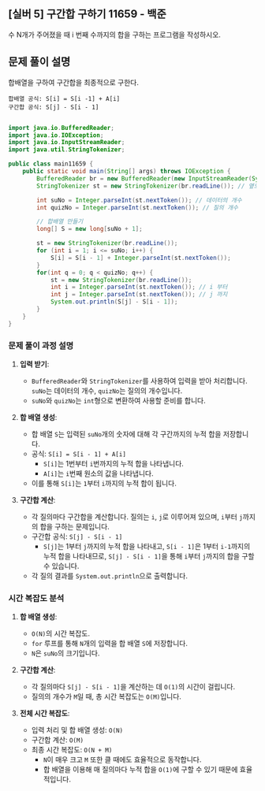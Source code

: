 ## [실버 5] 구간합 구하기 11659 - 백준

수 N개가 주어졌을 때 i 번째 수까지의 합을 구하는 프로그램을 작성하시오.

## 문제 풀이 설명
합배열을 구하여 구간합을 최종적으로 구한다.

```
합배열 공식: S[i] = S[i -1] + A[i]
구간합 공식: S[j] - S[i - 1]
```

```java

import java.io.BufferedReader;
import java.io.IOException;
import java.io.InputStreamReader;
import java.util.StringTokenizer;

public class main11659 {
    public static void main(String[] args) throws IOException {
        BufferedReader br = new BufferedReader(new InputStreamReader(System.in));
        StringTokenizer st = new StringTokenizer(br.readLine()); // 옆으로 되어있는 데이터를 받기위해

        int suNo = Integer.parseInt(st.nextToken()); // 데이터의 개수
        int quizNo = Integer.parseInt(st.nextToken()); // 질의 개수

        // 합배열 만들기
        long[] S = new long[suNo + 1];

        st = new StringTokenizer(br.readLine());
        for (int i = 1; i <= suNo; i++) {
            S[i] = S[i - 1] + Integer.parseInt(st.nextToken());
        }
        for(int q = 0; q < quizNo; q++) {
            st = new StringTokenizer(br.readLine());
            int i = Integer.parseInt(st.nextToken()); // i 부터
            int j = Integer.parseInt(st.nextToken()); // j 까지
            System.out.println(S[j] - S[i - 1]);
        }
    }
}

```

### 문제 풀이 과정 설명

1. **입력 받기**:
    - `BufferedReader`와 `StringTokenizer`를 사용하여 입력을 받아 처리합니다. `suNo`는 데이터의 개수, `quizNo`는 질의의 개수입니다.
    - `suNo`와 `quizNo`는 `int`형으로 변환하여 사용할 준비를 합니다.

2. **합 배열 생성**:
    - 합 배열 `S`는 입력된 `suNo`개의 숫자에 대해 각 구간까지의 누적 합을 저장합니다.
    - 공식: `S[i] = S[i - 1] + A[i]`
        - `S[i]`는 1번부터 `i`번까지의 누적 합을 나타냅니다.
        - `A[i]`는 `i`번째 원소의 값을 나타냅니다.
    - 이를 통해 `S[i]`는 `1`부터 `i`까지의 누적 합이 됩니다.

3. **구간합 계산**:
    - 각 질의마다 구간합을 계산합니다. 질의는 `i`, `j`로 이루어져 있으며, `i`부터 `j`까지의 합을 구하는 문제입니다.
    - 구간합 공식: `S[j] - S[i - 1]`
        - `S[j]`는 1부터 `j`까지의 누적 합을 나타내고, `S[i - 1]`은 1부터 `i-1`까지의 누적 합을 나타내므로, `S[j] - S[i - 1]`을 통해 `i`부터 `j`까지의 합을 구할 수 있습니다.
    - 각 질의 결과를 `System.out.println`으로 출력합니다.

### 시간 복잡도 분석

1. **합 배열 생성**:
    - `O(N)`의 시간 복잡도.
    - `for` 루프를 통해 `N`개의 입력을 합 배열 `S`에 저장합니다.
    - `N`은 `suNo`의 크기입니다.

2. **구간합 계산**:
    - 각 질의마다 `S[j] - S[i - 1]`을 계산하는 데 `O(1)`의 시간이 걸립니다.
    - 질의의 개수가 `M`일 때, 총 시간 복잡도는 `O(M)`입니다.

3. **전체 시간 복잡도**:
    - 입력 처리 및 합 배열 생성: `O(N)`
    - 구간합 계산: `O(M)`
    - 최종 시간 복잡도: `O(N + M)`
        - `N`이 매우 크고 `M` 또한 클 때에도 효율적으로 동작합니다.
        - 합 배열을 이용해 매 질의마다 누적 합을 `O(1)`에 구할 수 있기 때문에 효율적입니다.

